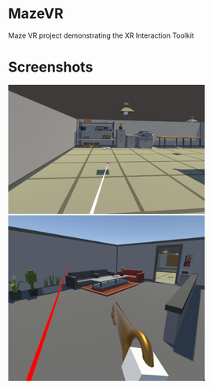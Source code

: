# MazeVR
 Maze VR project demonstrating the XR Interaction Toolkit
# Screenshots
<img src="https://github.com/javenu/MazeVR/blob/development/.github/Entrance.jpeg" width="400">
<img src="https://github.com/javenu/MazeVR/blob/development/.github/Key.jpeg" width="400">
